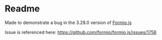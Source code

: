# Readme

Made to demonstrate a bug in the 3.28.0 version of [Formio.js](https://github.com/formio/formio.js/tree/3.x)

Issue is referenced here: <https://github.com/formio/formio.js/issues/1758>
